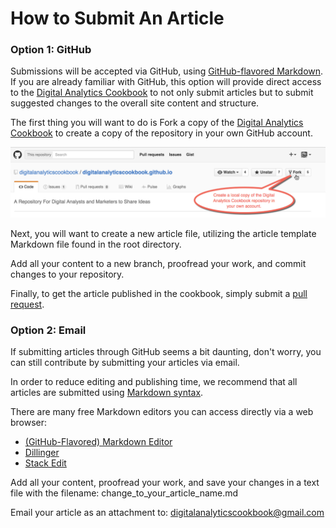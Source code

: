 # How to Submit An Article
### Option 1: GitHub
Submissions will be accepted via GitHub, using [GitHub-flavored Markdown](https://guides.github.com/features/mastering-markdown/#syntax). If you are already familiar with GitHub, this option will provide direct access to the [Digital Analytics Cookbook](http://digitalanalyticscookbook.org) to not only submit articles but to submit suggested changes to the overall site content and structure.

The first thing you will want to do is Fork a copy of the [Digital Analytics Cookbook](https://github.com/digitalanalyticscookbook/digitalanalyticscookbook.github.io) to create a copy of the repository in your own GitHub account.

![GetHub Fork](/images/gethub_fork.png)

Next, you will want to create a new article file, utilizing the article template Markdown file found in the root directory. 

Add all your content to a new branch, proofread your work, and commit changes to your repository.

Finally, to get the article published in the cookbook, simply submit a [pull request](https://help.github.com/articles/using-pull-requests/). 


### Option 2: Email

If submitting articles through GitHub seems a bit daunting, don't worry, you can still contribute by submitting your articles via email. 

In order to reduce editing and publishing time, we recommend that all articles are submitted using [Markdown syntax](https://github.com/adam-p/markdown-here/wiki/Markdown-Cheatsheet#links).

There are many free Markdown editors you can access directly via a web browser: 

* [(GitHub-Flavored) Markdown Editor](https://jbt.github.io/markdown-editor/)
* [Dillinger](http://dillinger.io/)
* [Stack Edit](https://stackedit.io/)

Add all your content, proofread your work, and save your changes in a text file with the filename: change_to_your_article_name.md

Email your article as an attachment to: digitalanalyticscookbook@gmail.com